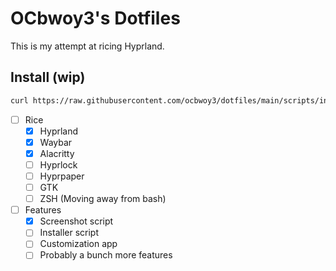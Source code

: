 # OCbwoy3's Dotfiles

This is my attempt at ricing Hyprland.

## Install (wip)

```bash
curl https://raw.githubusercontent.com/ocbwoy3/dotfiles/main/scripts/install.sh > /tmp/dotfiles.sh && chmod +x /tmp/dotfiles.sh && ./tmp/dotfiles.sh
```

- [ ] Rice
    - [x] Hyprland
    - [x] Waybar
    - [x] Alacritty
    - [ ] Hyprlock
    - [ ] Hyprpaper
    - [ ] GTK
    - [ ] ZSH (Moving away from bash)
- [ ] Features
    - [x] Screenshot script
    - [ ] Installer script
    - [ ] Customization app
    - [ ] Probably a bunch more features
